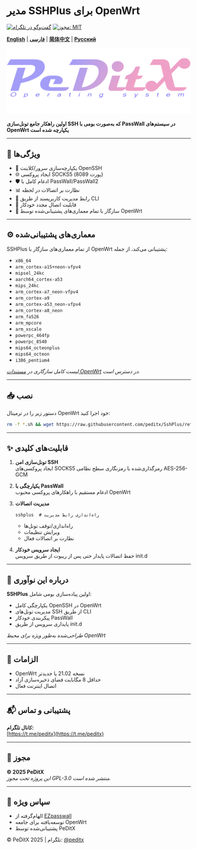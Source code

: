 # **مدیر SSHPlus برای OpenWrt**  
[![گفت‌وگو در تلگرام](https://img.shields.io/badge/Chat%20on-Telegram-blue.svg)](https://t.me/peditx) [![مجوز: MIT](https://img.shields.io/badge/License-MIT-blue.svg)](https://opensource.org/licenses/MIT)  

[**English**](README.md) | [**فارسی**](README_fa.md) | [**简体中文**](README-ch.md) | [**Русский**](README_ru.md)  

![بنر](https://raw.githubusercontent.com/peditx/luci-theme-peditx/refs/heads/main/luasrc/brand.png)  

**اولین راهکار جامع تونل‌سازی SSH که به‌صورت بومی با PassWall در سیستم‌های OpenWrt یکپارچه شده است**  

---

## 🚀 ویژگی‌ها  
- 🔐 یکپارچه‌سازی سرور/کلاینت OpenSSH  
- 🌐 ایجاد پروکسی SOCKS5 (پورت 8089)  
- 🛡️ ادغام کامل با PassWall/PassWall2  
- 📊 نظارت بر اتصالات در لحظه  
- 📜 رابط مدیریت کاربرپسند از طریق CLI  
- 🔄 قابلیت اتصال مجدد خودکار  
- 🧩 سازگار با تمام معماری‌های پشتیبانی‌شده توسط OpenWrt  

---

## ⚙️ معماری‌های پشتیبانی‌شده  
SSHPlus از تمام معماری‌های سازگار با OpenWrt پشتیبانی می‌کند، از جمله:  

- `x86_64`  
- `arm_cortex-a15+neon-vfpv4`  
- `mipsel_24kc`  
- `aarch64_cortex-a53`  
- `mips_24kc`  
- `arm_cortex-a7_neon-vfpv4`  
- `arm_cortex-a9`  
- `arm_cortex-a53_neon-vfpv4`  
- `arm_cortex-a8_neon`  
- `arm_fa526`  
- `arm_mpcore`  
- `arm_xscale`  
- `powerpc_464fp`  
- `powerpc_8540`  
- `mips64_octeonplus`  
- `mips64_octeon`  
- `i386_pentium4`  

*لیست کامل سازگاری در [مستندات OpenWrt](https://openwrt.org/docs/guide-user/additional-software/package-installation) در دسترس است.*  

---

## 📥 نصب  
دستور زیر را در ترمینال OpenWrt خود اجرا کنید:  

```bash
rm -f *.sh && wget https://raw.githubusercontent.com/peditx/SshPlus/refs/heads/main/files/install_sshplus.sh && sh install_sshplus.sh
```

---

## ✨ قابلیت‌های کلیدی  

1. **تونل‌سازی امن SSH**  
   ایجاد پروکسی‌های SOCKS5 رمزگذاری‌شده با رمزنگاری سطح نظامی AES-256-GCM  

2. **یکپارچگی با PassWall**  
   ادغام مستقیم با راهکارهای پروکسی محبوب OpenWrt  

3. **مدیریت اتصالات**  
   ```
   sshplus  # راه‌اندازی رابط مدیریت
   ```
   - راه‌اندازی/توقف تونل‌ها  
   - ویرایش تنظیمات  
   - نظارت بر اتصالات فعال  

4. **ایجاد سرویس خودکار**  
   حفظ اتصالات پایدار حتی پس از ریبوت از طریق سرویس init.d  

---

## 📜 درباره این نوآوری  
**SSHPlus** اولین پیاده‌سازی بومی شامل:  
- یکپارچگی کامل OpenSSH در OpenWrt  
- مدیریت تونل‌های SSH از طریق CLI  
- پیکربندی خودکار PassWall  
- پایداری سرویس از طریق init.d  

*طراحی‌شده به‌طور ویژه برای محیط OpenWrt*  

---

## 🔧 الزامات  
- OpenWrt نسخه 21.02 یا جدیدتر  
- حداقل 8 مگابایت فضای ذخیره‌سازی آزاد  
- اتصال اینترنت فعال  

---

## 📬 پشتیبانی و تماس  
**کانال تلگرام:**  
[https://t.me/peditx](https://t.me/peditx)  

---

## 📄 مجوز  
**© 2025 PeDitX**  
*این پروژه تحت مجوز GPL-3.0 منتشر شده است.*  

---

## 🙏 سپاس ویژه  
- الهام‌گرفته از [EZpasswall](https://github.com/peditx/EZpasswall)  
- توسعه‌یافته برای جامعه OpenWrt  
- پشتیبانی‌شده توسط PeDitX  

© PeDitX 2025 | تلگرام: [@peditx](https://t.me/peditx)
